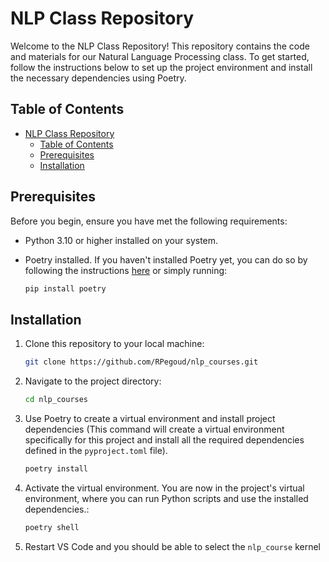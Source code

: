 # NLP Class Repository

Welcome to the NLP Class Repository! This repository contains the code and materials for our Natural Language Processing class. To get started, follow the instructions below to set up the project environment and install the necessary dependencies using Poetry.

## Table of Contents

- [NLP Class Repository](#nlp-class-repository)
  - [Table of Contents](#table-of-contents)
  - [Prerequisites](#prerequisites)
  - [Installation](#installation)

## Prerequisites

Before you begin, ensure you have met the following requirements:

- Python 3.10  or higher installed on your system.
- Poetry installed. If you haven't installed Poetry yet, you can do so by following the instructions [here](https://python-poetry.org/docs/) or simply running:

    ```bash
    pip install poetry
    ```

## Installation

1. Clone this repository to your local machine:

   ```bash
   git clone https://github.com/RPegoud/nlp_courses.git
   ```

2. Navigate to the project directory:

    ```bash
    cd nlp_courses
    ```

3. Use Poetry to create a virtual environment and install project dependencies (This command will create a virtual environment specifically for this project and install all the required dependencies defined in the `pyproject.toml` file).

    ```bash
    poetry install
    ```

4. Activate the virtual environment. You are now in the project's virtual environment, where you can run Python scripts and use the installed dependencies.:

    ```bash
    poetry shell
    ```

5. Restart VS Code and you should be able to select the `nlp_course` kernel
